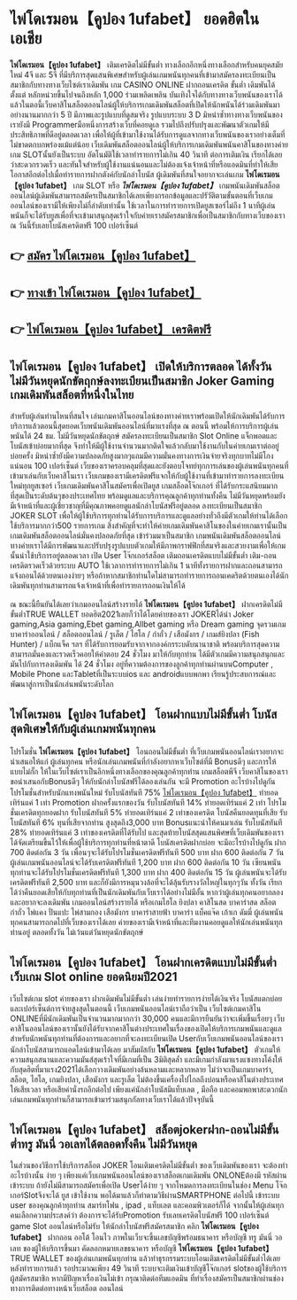 # ไพ่โดเรมอน【คูปอง 1ufabet】  ยอดฮิตในเอเชีย 

**ไพ่โดเรมอน【คูปอง 1ufabet】** เติมเครดิตไม่มีขั้นต่ำ  ทางเลือกอีกหนึ่งทางเลือกสำหรับคนยุคสมัยใหม่ 4จี และ 5จี ที่มีบริการสุดแสนพิเศษสำหรับผู้เล่นเกมพนันทุกคนที่เข้ามาสมัครลงทะเบียนเป็นสมาชิกกับทางทางเว็บไซต์เราเดิมพัน เกม CASINO ONLINE ฝากถอนเครดิต ขั้นต่ำ เดิมพันได้ตั้งแต่ หลักหน่วยขึ้นไปจนถึงหลัก 1,000 ร่วมเพลิดเพลิน บันเทิงใจได้กับทางทางเว็บพนันของเราได้แล้วในตอนี้เว็บคาสิโนสล็อตออนไลน์ผู้ให้บริการเกมเดิมพันสล็อตที่เปิดให้นักพนันได้ร่วมเดิมพันมาอย่างนานมากกว่า 5 ปี มีภาพและรูปแบบที่ดูสมจริง รูปแบบระบบ 3 D
มิหนำซ้ำทางทางเว็บพนันของเรายังมี Programmerมือหนึ่งการสร้างเว็บที่คอยดูเล  รวมไปถึงปรับปรุงและพัฒนาตัวเกมให้มีประสิทธิภาพที่ดีอยู่ตลอดเวลา เพื่อให้ผู้ที่เข้ามาใช้งานได้รับการดูแลจากทางเว็บพนันของเราอย่างเต็มที่ไม่ขาดตกบกพร่องแม้แต่น้อย เว็บเดิมพันสล็อตออนไลน์ผู้ให้บริการเกมเดิมพันพนันคาสิโนของทางค่ายเกม  SLOTนั้นยังเป็นระบบ อัตโนมัติใช้เวลาทำรายการไม่เกิน 40 วินาที ต่อการเติมเงิน เรียกได้เลยว่าสะดวกรวดเร็ว และทันใจสำหรับผู้ใช้งานแน่นอนและไม่ต้องแจ้งเจ้าหน้าที่หรือแอดมินที่ทำให้เสียโอกาสอีกต่อไปเมื่อทำรายการฝากตังค์กับนักล่าโบนัส
ผู้เดิมพันที่สนใจอยากจะเล่นเกม **ไพ่โดเรมอน【คูปอง 1ufabet】** เกม SLOT  หรือ ***ไพ่โดเรมอน【คูปอง 1ufabet】*** เกมพนันเดิมพันสล็อตออนไลน์ผู้เดิมพันสามารถสมัครเป็นสมาชิกได้เลยเพียงกรอกข้อมูลและปรัวัติตามขั้นตอนที่เว็บเกมออนไลน์ของเรามีให้เพียงไม่กี่ลำดับเท่านั้น ใช้เวลาในการทำรายการเปิดยูสเซอร์ไม่ถึง 1 นาทีผู้เล่นพนันก็จะได้รับยูสเพื่อที่จะเข้ามาสนุกสุดเร้าใจกับค่ายเราสมัครสมาชิกเพื่อเป็นสมาชิกกับทางเว็บของเราณ วันนี้รับเลยโบนัสเครดิตฟรี 100 เปอร์เซ็นต์

## 👉 [สมัคร ไพ่โดเรมอน【คูปอง 1ufabet】](https://archa888.com/)
## 👉 [ทางเข้า ไพ่โดเรมอน【คูปอง 1ufabet】](https://archa888.com/)
## 👉 [ไพ่โดเรมอน【คูปอง 1ufabet】 เครดิตฟรี](https://archa888.com/)

## ไพ่โดเรมอน【คูปอง 1ufabet】 เปิดให้บริการตลอด ได้ทั้งวัน ไม่มีวันหยุดนักขัตฤกษ์ลงทะเบียนเป็นสมาชิก Joker Gaming เกมเดิมพันสล็อตที่หนึ่งในไทย

สำหรับผู้เล่นท่านไหนที่สนใจ เล่นเกมคาสิโนออนไลน์ของทางค่ายเราพร้อมเปิดให้นักเดิมพันได้รับการบริการแล้วตอนนี้สุดยอดเว็บพนันเดิมพันออนไลน์ที่มาแรงที่สุด ณ ตอนนี้ พร้อมให้การบริการผู้เล่นพนันได้ 24 ชม. ไม่มีวันหยุดนักขัตฤกษ์ สมัครลงทะเบียนเป็นสมาชิก Slot Online แจ็กพอตและโบนัสเข้าบ่อยมากที่สุด จึงทำให้มีผู้ใช้งานจำนวนมากติดใจแล้วกลับมาใช้งานกับในค่ายเกมเราต่ออยู่บ่อยครั้ง มิหนำซ้ำยังมีความปลอดภัยสูงมากๆแถมมีความมั่นคงทางการเงินจ่ายจริงทุกบาทไม่มีโกงแน่นอน 100 เปอร์เซ็นต์ เว็บของเราครอบคลุมที่สุดและยังตอบโจทย์ทุกการเล่นของผู้เล่นพนันทุกคนที่เข้ามาเล่นกับเว็บคาสิโนเรา
เว็บเกมของเรามีเครดิตฟรีแจกให้กับผู้ใช้งานที่เข้ามาทำรายการลงทะเบียนใหม่ทุกยูสเซอร์ เว็บเกมเดิมพันคาสิโนสมัครเพื่อเปิดยูส เกมสล็อตโจ๊กเกอร์ ที่ได้รับกระแสนิยมมากที่สุดเป็นระดับต้นๆของประเทศไทย พร้อมดูแลและบริการคุณลูกค้าทุกท่านทั้งคืน ไม่มีวันหยุดพร้อมยังมีเจ้าหน้าที่และผู้เชี่ยวชาญที่มีคุณภาพคอยดูแลนักล่าโบนัสฟรีอยู่ตลอด ลงทะเบียนเป็นสมาชิก JOKER SLOT เพื่อให้ผู้ใช้บริการทุกท่านได้รับการบริการและดูแลอย่างทั่วถึงมีตัวเกมให้ท่านได้เลือกใช้บริการมากกว่า500 รายการเกม
สิ่งสำคัญที่จะทำให้ค่ายเกมเดิมพันคาสิโนของในค่ายเกมเรานั้นเป็นเกมเดิมพันสล็อตออนไลน์มั่นคงปลอดภัยที่สุด เข้าร่วมมาเป็นสมาชิก  เกมพนันเดิมพันสล็อตออนไลน์ทางค่ายเราได้มีการพัฒนาและปรับปรุงรูปแบบตัวเกมให้มีภาพกราฟฟิกที่สมจริงและสวยงามเพื่อให้เกมนั้นน่าใช้บริการอยู่ตลอดเวลา เปิด User โจ๊กเกอร์สล็อต เติมถอนเครดิตแบบไม่มีขั้นต่ำ เติม-ถอน เครดิตรวดเร็วด้วยระบบ AUTO ใช้เวลาการทำรายการไม่เกิน 1 นาทีทั้งรายการฝากและถอนสามารถแจ้งถอนได้ด้วยตนเองง่ายๆ หรือถ้าหากสมาชิกท่านใดไม่สามารถทำรายการถอนเคดริตด้วยตนเองได้นักเดิมพันทุกท่านสามารถแจ้งเจ้าหน้าที่เพื่อทำรายการถอนเงินให้ได้

ณ ขณะนี้ยืนยันได้เลยว่าเกมออนไลน์สร้างรายได้ **ไพ่โดเรมอน【คูปอง 1ufabet】** ฝากเครดิตไม่มีขั้นต่ำTRUE WALLET ยอดฮิต2021เลยก็ว่าได้โดยค่ายของเรา JOKERได้นำ  Joker gaming,Asia gaming,Ebet gaming,Allbet gaming หรือ Dream gaming จุดรวมเกมบาคาร่าออนไลน์ / สล็อตออนไลน์ / รูเล็ต / ไฮโล / กำถั่ว / เสือมังกร / เกมส์ยิงปลา (Fish Hunter) / แบ็กแจ็ค ฯลฯ ที่ได้รับการยอมรับจากจากองค์กรระบดับนานาชาติ พร้อมบริการสุดความสามารถมั่นคงและรวดเร็วคอยให้คำตอบ 24 ชั่วโมง มาให้กับทุกท่าน ได้มีตัวเกมมีความสนุกสนุกและมันไปกับการลงเดิมพัน ได้ 24 ชั่วโมง อยู่ที่ความต้องการของลูกค้าทุกท่านผ่านบนComputer , Mobile Phone และTabletที่เป็นระบบios และ androidแบบพกพา เรียนรู้ประสบการณ์และพัฒนาสู่การเป็นนักเล่นพนันระดับโลก

## ไพ่โดเรมอน【คูปอง 1ufabet】 โอนฝากแบบไม่มีขั้นต่ำ โบนัสสุดพิเศษให้กับผู้เล่นเกมพนันทุกคน

โปรโมชั่น **ไพ่โดเรมอน【คูปอง 1ufabet】** โอนถอนไม่มีขั้นต่ำ ที่เว็บเกมพนันออนไลน์เราอยากจะนำเสนอให้แก่  ผู้เล่นทุกคน หรือนักเล่นเกมพนันที่กำลังอยากหาเว็บไซต์ที่มี Bonusดีๆ และการให้แบบไม่กั๊ก ให้ในเว็บไซต์เราเป็นอีกหนึ่งทางเลือกของคุณลูกค้าทุกท่าน เกมสล็อตพีจี เว็บคาสิโนของเรา ขอนำเสนอกับBonusดีๆ ให้กับนักล่าโบนัสฟรีได้ลองเล่นกัน จะมี Promotion อะไรบ้างไปดูกัน
โปรโมชั่นสำหรับนักแทงพนันใหม่ รับโบนัสทันที 75% [ไพ่โดเรมอน【คูปอง 1ufabet】](https://archa888.com/) ทำยอดเทิร์นแค่ 1 เท่า
 Promotion ฝากครั้งแรกของวัน รับโบนัสทันที 14% ทำยอดเทิร์นแค่ 2 เท่า
โปรโมชั่นเครดิตทุกยอดฝาก รับโบนัสทันที 5% ทำยอดเทิร์นแค่ 2 เท่าของเครดิต
โบนัสคืนยอดทุนที่เสีย รับโบนัสทันที 6% ทุนที่เสียจากท่าน สูงสุดถึง3,000 บาท
Bonusแนะนำให้คนมาเล่น รับโบนัสทันที 28% ทำยอดเทิร์นแค่ 3 เท่าของเครดิตที่ได้รับไป
และสุดท้ายโบนัสสุดแสนพิศษที่เว็บเดิมพันของเราได้จัดเตรียมขึ้นไว้ให้เพื่อผู้ใช้บริการทุกท่านที่หน้าตาดี โบนัสเครดิตฝากบ่อย จะมีอะไรบ้างไปดูกัน
ฝาก 700 ติดต่อกัน 3 วัน เพื่อนๆจะได้รับโปรโมชั่นเครดิตฟรีทันที 500 บาท
ฝาก 600 ติดต่อกัน 7 วัน ผู้เล่นเกมพนันออนไลน์จะได้รับเครดิตฟรีทันที 1,200 บาท
ฝาก 600 ติดต่อกัน 10 วัน เซียนพนันทุกท่านจะได้รับโปรโมชั่นเครดิตฟรีทันที 1,300 บาท
ฝาก 400 ติดต่อกัน 15 วัน ผู้เล่นพนันจะได้รับเครดิตฟรีทันที 2,500 บาท
และก็ยังมีการหมุนวงล้อที่จะได้ลุ้นรับรางวัลใหญ่ในทุกๆวัน ทั้งวัน เรียกได้ว่าคืนยอดเสียให้กับทุกท่านที่เป็นนักเดิมพันกับเว็บเราได้อย่างไม่มีอั้น หากว่าผู้เล่นทุกคนอยากลองและอยากจะลงเดิมพัน เกมออนไลน์สร้างรายได้ หรือเกมไฮโล ยิงปลา คาสิโนสด บาคาร่าสด สล็อต กำถั่ว ไพ่แคง ปั่นแปะ ไพ่สามกอง เสือมังกร บาคาร่าสายฟ้า บาคาร่า แบ็คแจ๊ค เก้าเก ดัมมี่ ผู้เล่นพนันทุกคนสามารถกดไปที่เว็บของเราได้เลย ค่ายของเรามีเจ้าหน้าที่และทีมงานคอยดูแลให้นักเล่นพนันทุกท่านอยู่ ตลอดทั้งวัน ไม่เว้นแต่วันหยุดนักขัตฤกษ์

## ไพ่โดเรมอน【คูปอง 1ufabet】 โอนฝากเครดิตแบบไม่มีขั้นต่ำ  เว็บเกม Slot online ยอดนิยมปี2021

เว็บไซต์เกม slot ค่ายของเรา ฝากเดิมพันไม่มีขั้นต่ำ เล่นง่ายทำรายการง่ายได้เงินจริง โบนัสแตกบ่อยและเปอร์เซ็นต์การจ่ายสูงสุดในตอนนี้ เว็บเกมพนันออนไลน์เราถือว่าเป็น เว็บไซต์เกมคาสิโน ONLINEที่มีนักเดิมพันเป็นจำนวนมากมากกว่า 30,000 คนและมีการยืนยันว่าจะเพิ่มขึ้นเรื่อยๆ เว็บคาสิโนออนไลน์ของเรานั้นยังได้รับจากคาสิโนต่างประเทศในเรื่องของเปิดให้บริการเกมพนันและดูแล สำหรับนักพนันทุกท่านที่ต้องการและอยากที่จะลงทะเบียนเปิด Userกับเว็บเกมพนันออนไลน์ของเรา นักล่าโบนัสสามารถแอดไลน์เข้ามาได้เลย
	มาสัมผัสกับ **ไพ่โดเรมอน【คูปอง 1ufabet】** ตัวเกมให้ความสนุกสนานและความมันส์สุดเร้าใจที่มีเกมที่เป็น 3มิติสุดล้ำ และมีเกมกำลังมาแรงแซงทางโค้งให้กับสุดฮิตที่มาแรง2021ได้เลือกวางเดิมพันอย่างล้นหลามและหลากหลาย  ไม่ว่าจะเป็นเกมบาคาร่า, สล็อต, ไฮโล, เกมยิงปลา, เสือมังกร และรูเล็ต ไม่ต้องขึ้นเครื่องไปไกลถึงบ่อนหรือคาสิโนต่างประเทศให้เสียเวลา หรือเสียค่านั่งรถอีกต่อไป เพียงแค่นักล่าโบนัสมีแท็บเลต , มือถือ และคอมพกพาสะดวกนักเล่นเกมพนันทุกท่านก็สามารถเข้ามาร่วมสนุกกัลทางเว็บเราได้แล้วปัจจุบันนี้

## ไพ่โดเรมอน【คูปอง 1ufabet】 สล็อตjokerฝาก-ถอนไม่มีขั้นต่ำทรู มันนี่ วอเลทได้ตลอดทั้งคืน ไม่มีวันหยุด

ในส่วนของวิธีการใช้บริการสล็อต JOKER โอนเติมเครดิตไม่มีขั้นต่ำ ของเว็บเดิมพันของเรา จะต้องทำอะไรบ้างนั้น ง่าย ๆ เพียงแค่เว็บเกมพนันออนไลน์ของเราสล็อตเกมเดิมพัน ONLONEต้องมี รหัสผ่าน เข้าระบบ ถ้ายังไม่มีสามารถสมัครเพื่อเปิด Userได้ง่าย ๆ จากโหมดการลงทะเบียนในช่อง Menu โจ๊กเกอร์Slotจึงจะได้ ยูส เข้าใช้งาน พอได้มาแล้วก็ทำตามวิธีผ่านSMARTPHONE ต่อไปนี้
เข้าระบบ user  ของคุณลูกค้าทุกท่าน สมาร์ทโฟน , ipad , แท็บเลต และคอมพิวเตอร์ก็ได้
จากนั้นให้ผู้เล่นทุกคนเลือกความประสงค์ว่า ต้องการจะได้รับPromotion รับเลยเครดิตโบนัสฟรี 100 เปอร์เซ็นต์  game Slot ออนไลน์หรือไม่รับ
ให้นักล่าโบนัสฟรีสมัครสมาชิก คลิก **ไพ่โดเรมอน【คูปอง 1ufabet】** ฝากถอน ออโต้ โอนไว ภาพในเว็บจะขึ้นเลขบัญชีพร้อมธนาคาร หรือบัญชี ทรู มันนี่ วอเลท ของผู้ให้บริการขึ้นมา
คัดลอกหมายเลขธนาคาร หรือบัญชี **ไพ่โดเรมอน【คูปอง 1ufabet】** TRUE WALLET ของผู้เล่นเกมพนันทุกท่าน แล้วทำธุรกรรมระบบโอนเติมเครดิตไม่มีขั้นต่ำได้เลย
หลังทำรายการแล้ว รอประมาณเพียง 49 วินาที ระบบจะเติมเงินเข้าบัญชีโจ๊กเกอร์ slotของผู้ใช้บริการผู้สมัครสมาชิก
หากมีปัญหาเรื่องเงินไม่เข้า กรุณาติดต่อทีมแอดมิน ที่ทำเรื่องสมัครเป็นสมาชิกผ่านช่องทางการติดต่อทางหน้าเว็บสล็อต ออนไลน์


